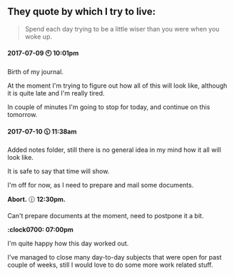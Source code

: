 ## They quote by which I try to live:
>Spend each day trying to be a little wiser than you were when you woke up.


#### 2017-07-09 :clock10: 10:01pm

Birth of my journal.

At the moment I'm trying to figure out how all of this will look like, although it is quite late and I'm really tired.

In couple of minutes I'm going to stop for today, and continue on this tomorrow.


#### 2017-07-10  :clock1130: 11:38am

Added notes folder, still there is no general idea in my mind how it all will look like.

It is safe to say that time will show.

I'm off for now, as I need to prepare and mail some documents.

**Abort.**  :clock1230: **12:30pm.**

Can't prepare documents at the moment, need to postpone it a bit.


**:clock0700: 07:00pm**

I'm quite happy how this day worked out.

I've managed to close many day-to-day subjects that were open for past couple of weeks, still I would love to do some more work related stuff.